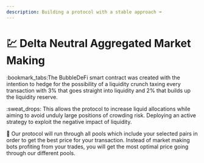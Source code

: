 ```yaml
---
description: Building a protocol with a stable approach ➡️
---
```


# 💹 Delta Neutral Aggregated Market Making

:bookmark\_tabs:The BubbleDeFi smart contract was created with the intention to hedge for the possibility of a liquidity crunch taxing every transaction with 3% that goes straight into liquidity and 2% that builds up the liquidity reserve.&#x20;

:sweat\_drops: This allows the protocol to increase liquid allocations while aiming to avoid unduly large positions of crowding risk. Deploying an active strategy to exploit the negative impact of liquidity.

:ocean: Our protocol will run through all pools which include your selected pairs in order to get the best price for your transaction. Instead of market making bots profiting from your trades, you will get the most optimal price going through our different pools.



